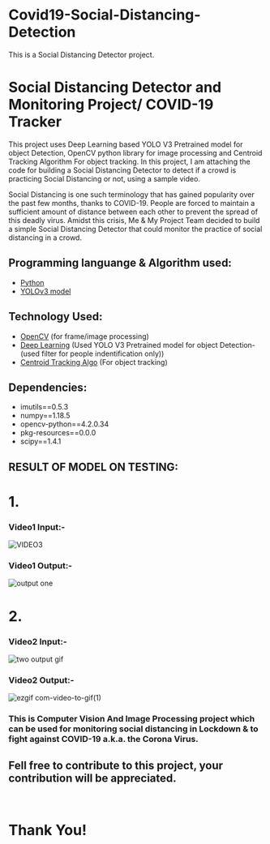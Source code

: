 # Covid19-Social-Distancing-Detection
 This is a Social Distancing Detector project.

# Social Distancing Detector and Monitoring Project/ COVID-19 Tracker
This project uses Deep Learning based YOLO V3 Pretrained model for object Detection, OpenCV python library for image processing and Centroid Tracking Algorithm For object  tracking. In this project, I am attaching the code for building a Social Distancing Detector to detect if a crowd is practicing Social Distancing or not, using a sample video.

Social Distancing is one such terminology that has gained popularity over the past few months, thanks to COVID-19. People are forced to maintain a sufficient amount of distance between each other to prevent the spread of this deadly virus. Amidst this crisis, Me & My Project Team decided to build a simple Social Distancing Detector that could monitor the practice of social distancing in a crowd.

## Programming languange & Algorithm used:
- [Python](https://www.python.org/)
- [YOLOv3 model](https://machinelearningmastery.com/how-to-perform-object-detection-with-yolov3-in-keras/)

## Technology Used:
- [OpenCV](https://opencv.org/) (for frame/image processing)
- [Deep Learning](https://machinelearningmastery.com/what-is-deep-learning/) (Used YOLO V3 Pretrained model for object Detection-(used filter for people indentification only))
- [Centroid Tracking Algo](https://en.wikipedia.org/wiki/Track_algorithm) (For object  tracking)

## Dependencies:
- imutils==0.5.3
- numpy==1.18.5
- opencv-python==4.2.0.34
- pkg-resources==0.0.0
- scipy==1.4.1

## RESULT OF MODEL ON TESTING:

# 1. 

### Video1 Input:-

![VIDEO3](https://user-images.githubusercontent.com/56020385/118154372-97063e80-b434-11eb-82dc-6b6418ea503b.gif)

### Video1 Output:-

![output one](https://user-images.githubusercontent.com/56020385/118194770-8f13c200-b467-11eb-8948-f65c5946fdce.gif)

# 2. 

### Video2 Input:-

![two output gif](https://user-images.githubusercontent.com/56020385/118197367-6a6e1900-b46c-11eb-917c-203be17b8d9e.gif)

### Video2 Output:-

![ezgif com-video-to-gif(1)](https://user-images.githubusercontent.com/56020385/118197688-0bf56a80-b46d-11eb-8ab1-33b052266767.gif)


### This is Computer Vision And Image Processing project which can be used for monitoring social distancing in Lockdown & to fight against COVID-19 a.k.a. the Corona Virus.
## Fell free to contribute to this project, your contribution will be appreciated.

<br/>

# Thank You!
